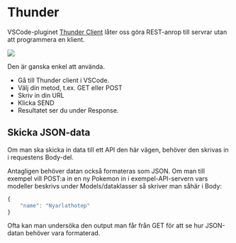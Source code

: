 # Thunder

VSCode-pluginet [Thunder Client](https://marketplace.visualstudio.com/items?itemName=rangav.vscode-thunder-client) låter oss göra REST-anrop till servrar utan att programmera en klient.

![](<../../../.gitbook/assets/image (36).png>)

Den är ganska enkel att använda.

* Gå till Thunder client i VSCode.
* Välj din metod, t.ex. GET eller POST
* Skriv in din URL
* Klicka SEND
* Resultatet ser du under Response.

## Skicka JSON-data

Om man ska skicka in data till ett API den här vägen, behöver den skrivas in i requestens Body-del. 

Antagligen behöver datan också formateras som JSON. Om man till exempel vill POST:a in en ny Pokemon in i exempel-API-servern vars modeller beskrivs under Models/dataklasser så skriver man såhär i Body:

```javascript
{
    "name": "Nyarlathotep"
}
```

Ofta kan man undersöka den output man får från GET för att se hur JSON-datan behöver vara formaterad.

